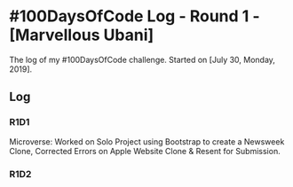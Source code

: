 # #100DaysOfCode Log - Round 1 - [Marvellous Ubani]

The log of my #100DaysOfCode challenge. Started on [July 30, Monday, 2019].

## Log

### R1D1 
Microverse: Worked on Solo Project using Bootstrap to create a Newsweek Clone, Corrected Errors on Apple Website Clone & Resent for Submission.

### R1D2
